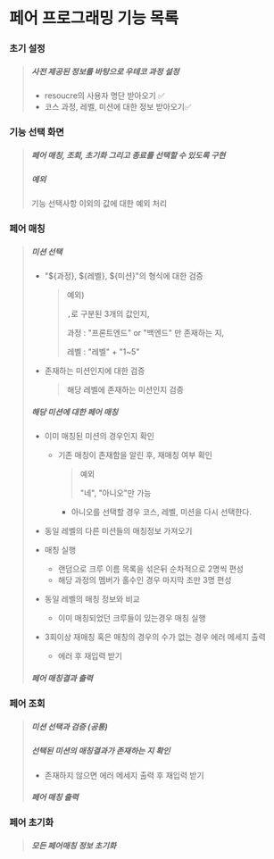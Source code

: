 # 페어 프로그래밍 기능 목록

### 초기 설정

>##### 사전 제공된 정보를 바탕으로 우테코 과정 설정
>
>- resoucre의 사용자 명단 받아오기 ✅
>- 코스 과정, 레벨, 미션에 대한 정보 받아오기✅

### 기능 선택 화면

> ##### 페어 매칭, 조회, 초기화 그리고 종료를 선택할 수 있도록 구현
>
> ##### 예외
>
> 기능 선택사항 이외의 값에 대한 예외 처리

### 페어 매칭

> ##### 미션 선택
>
> - "${과정}, ${레벨}, ${미션}"의 형식에 대한 검증
>
>   > 예외)
>   >
>   > `,`로 구분된 3개의 값인지,
>   >
>   > 과정 : "프론트엔드" or "백엔드" 만 존재하는 지,
>   >
>   > 레벨  : "레벨" + "1~5"
>
> - 존재하는 미션인지에 대한 검증
>
>   > 해당 레벨에 존재하는 미션인지 검증
>
> ##### 해당 미션에 대한 페어 매칭
>
> - 이미 매칭된 미션의 경우인지 확인
>
>   - 기존 매칭이 존재함을 알린 후, 재매칭 여부 확인
>
>     > 예외
>     >
>     > "네", "아니오"만 가능
>
>     - 아니오를 선택할 경우 코스, 레벨, 미션을 다시 선택한다.
>
> - 동일 레벨의 다른 미션들의 매칭정보 가져오기
>
> - 매칭 실행
>
>   - 랜덤으로 크루 이름 목록을 섞은뒤 순차적으로 2명씩 편성
>   - 해당 과정의 멤버가 홀수인 경우 마지막 조만 3명 편성
>
> - 동일 레벨의 매칭 정보와 비교
>   - 이미 매칭되었던 크루들이 있는경우 매칭 실행
> - 3회이상 재매칭 혹은 매칭의 경우의 수가 없는 경우 에러 메세지 출력
>   - 에러 후 재입력 받기
>
> ##### 페어 매칭결과 출력



### 페어 조회

>##### 미션 선택과 검증 (공통)
>
>##### 선택된 미션의 매칭결과가 존재하는 지 확인
>
>- 존재하지 않으면 에러 메세지 출력 후 재입력 받기
>
>##### 페어 매칭 출력

### 페어 초기화

> ##### 모든 페어매칭 정보 초기화
